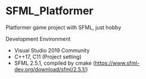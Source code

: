 # SFML_Platformer
Platformer game project with SFML, just hobby

Development Environment
- Visual Studio 2019 Community
- C++17, C11 (Project setting)
- SFML 2.5.1, compiled by cmake (https://www.sfml-dev.org/download/sfml/2.5.1/)
